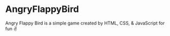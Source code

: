 # AngryFlappyBird
Angry Flappy Bird is a simple game created by HTML, CSS, &amp; JavaScript for fun ✌
